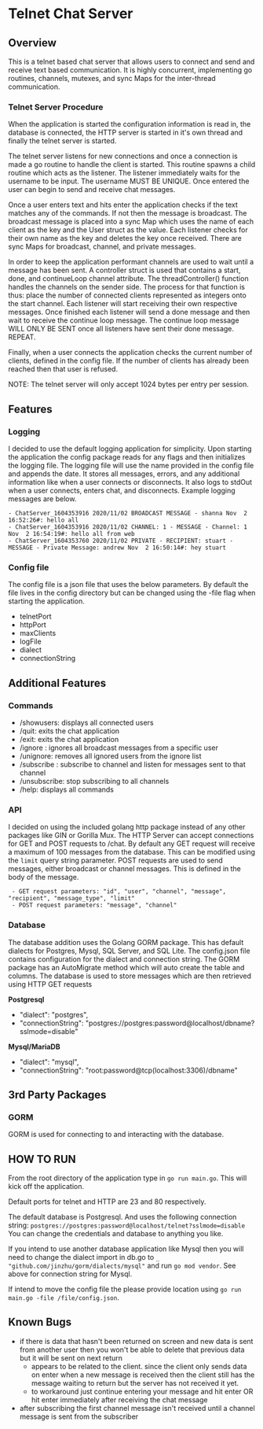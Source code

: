 # Telnet Chat Server

## Overview

This is a telnet based chat server that allows users to connect and send and receive text based communication. It is highly concurrent, implementing go routines, channels, mutexes, and sync Maps for the inter-thread communication.

### Telnet Server Procedure

When the application is started the configuration information is read in, the database is connected, the HTTP server is started in it's own thread and finally the telnet server is started.

The telnet server listens for new connections and once a connection is made a go routine to handle the client is started. This routine spawns a child routine which acts as the listener. The listener immediately waits for the username to be input. The username MUST BE UNIQUE. Once entered the user can begin to send and receive chat messages.

Once a user enters text and hits enter the application checks if the text matches any of the commands. If not then the message is broadcast. The broadcast message is placed into a sync Map which uses the name of each client as the key and the User struct as the value. Each listener checks for their own name as the key and deletes the key once received. There are sync Maps for broadcast, channel, and private messages. 

In order to keep the application performant channels are used to wait until a message has been sent. A controller struct is used that contains a start, done, and continueLoop channel attribute. The threadController() function handles the channels on the sender side. The process for that function is thus: place the number of connected clients represented as integers onto the start channel. Each listener will start receiving their own respective messages. Once finished each listener will send a done message and then wait to receive the continue loop message. The continue loop message WILL ONLY BE SENT once all listeners have sent their done message. REPEAT.

Finally, when a user connects the application checks the current number of clients, defined in the config file. If the number of clients has already been reached then that user is refused.

NOTE: The telnet server will only accept 1024 bytes per entry per session. 

## Features

### Logging

I decided to use the default logging application for simplicity. Upon starting the application the config package reads for any flags and then initializes the logging file. The logging file will use the name provided in the config file and appends the date. It stores all messages, errors, and any additional information like when a user connects or disconnects. It also logs to stdOut when a user connects, enters chat, and disconnects. Example logging messages are below.

    - ChatServer_1604353916 2020/11/02 BROADCAST MESSAGE - shanna Nov  2 16:52:26#: hello all
    - ChatServer_1604353916 2020/11/02 CHANNEL: 1 - MESSAGE - Channel: 1 Nov  2 16:54:19#: hello all from web
    - ChatServer_1604353760 2020/11/02 PRIVATE - RECIPIENT: stuart - MESSAGE - Private Message: andrew Nov  2 16:50:14#: hey stuart

### Config file

The config file is a json file that uses the below parameters. By default the file lives in the config directory but can be changed using the -file flag when starting the application.

- telnetPort
- httpPort
- maxClients
- logFile
- dialect
- connectionString

## Additional Features

### Commands
- /showusers: displays all connected users
- /quit: exits the chat application
- /exit: exits the chat application
- /ignore <user>: ignores all broadcast messages from a specific user
- /unignore: removes all ignored users from the ignore list
- /subscribe <channel number>: subscribe to channel and listen for messages sent to that channel
- /unsubscribe: stop subscribing to all channels
- /help: displays all commands

### API

I decided on using the included golang http package instead of any other packages like GIN or Gorilla Mux. The HTTP Server can accept connections for GET and POST requests to /chat. By default any GET request will receive a maximum of 100 messages from the database. This can be modified using the `limit` query string parameter. POST requests are used to send messages, either broadcast or channel messages. This is defined in the body of the message.

     - GET request parameters: "id", "user", "channel", "message", "recipient", "message_type", "limit"
     - POST request parameters: "message", "channel"

### Database

The database addition uses the Golang GORM package. This has default dialects for Postgres, Mysql, SQL Server, and SQL Lite. The config.json file contains configuration for the dialect and connection string. The GORM package has an AutoMigrate method which will auto create the table and columns. The database is used to store messages which are then retrieved using HTTP GET requests

**Postgresql**
- "dialect": "postgres",
- "connectionString": "postgres:\/\/postgres:password@localhost/dbname?sslmode=disable"

**Mysql/MariaDB**
- "dialect": "mysql",
- "connectionString": "root:password@tcp(localhost:3306)/dbname"


## 3rd Party Packages

### GORM

GORM is used for connecting to and interacting with the database.

## HOW TO RUN

From the root directory of the application type in `go run main.go`. This will kick off the application.

Default ports for telnet and HTTP are 23 and 80 respectively.

The default database is Postgresql. And uses the following connection string: `postgres://postgres:password@localhost/telnet?sslmode=disable`
You can change the credentials and database to anything you like.

If you intend to use another database application like Mysql then you will need to change the dialect import in db.go to `_ "github.com/jinzhu/gorm/dialects/mysql"` and run `go mod vendor`. See above for connection string for Mysql.

If intend to move the config file the please provide location using `go run main.go -file /file/config.json`.

## Known Bugs
- if there is data that hasn't been returned on screen and new data is sent from another user then you won't be able to delete that previous data but it will be sent on next return
    * appears to be related to the client. since the client only sends data on enter when a new message is received then the client still has the message waiting to return but the server has not received it yet.
    * to workaround just continue entering your message and hit enter OR hit enter immediately after receiving the chat message
- after subscribing the first channel message isn't received until a channel message is sent from the subscriber

